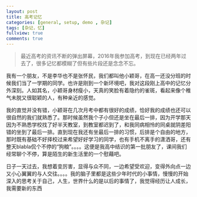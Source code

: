 ```yaml
---
layout: post
title: 高考记忆
categories: [general, setup, demo , 杂记]
tags: [杂记，忆]
fullview: true
comments: true
---
```




> 最近高考的资讯不断的弹出屏幕，2016年我参加高考，到现在已经两年过去了，很多记忆都模糊了但有些片段还是念念不忘。

​        我有一个朋友，不是李华也不是张怀民，我们都叫他小颖哥，在高一还没分班的时候我们当了一学期的同学。也许是刚到一个新环境吧，我对这段刚上高中的记忆分外深刻。人如其名，小颖哥身材瘦小，天真的笑脸有着隐约的雀斑，看起来像个稚气未脱又很聪颖的人，有种亲近的感觉。

​        我的直觉并没有错，小颖哥在几次月考中都有很好的成绩，恰好我的成绩也还可以很自然的我们就熟悉了。那时候虽然我个子小但还是坐在最后一排，因为开学那天因为不熟悉学校找了好半天教室，到教室都迟到了，和我同病相怜的同桌就阴差阳错的坐到了最后一排。直到现在我还有坐最后一排的习惯，后排是个自由的地方，那时既有基础不好择校过来希望好好学习的同学，也有手机不离手的潇洒哥，还有整天blabla侃个不停的“狗粮”。。。。这便是我高中结识的第一批朋友了，课间我们经常聊个不停，算是陌生的新生活里的一个慰藉吧。

​        日子一天过去，我想着变厉害，显得与众不同，一边希望受欢迎，变得外向点一边又小心翼翼的与人交往。。。。我的脑子里都是这些少年时代的小事情，慢慢的开始深入的思考关于自己，人生，世界什么的是以后的事情了，我觉得经历让人成长，我需要新的东西

